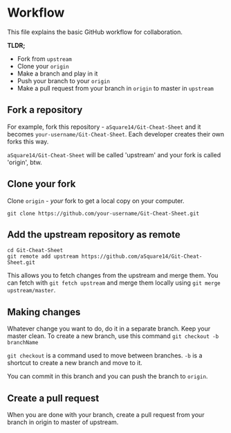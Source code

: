 <!--                     File Style Guide

- One sentence per line: Since Markdown doesn't mind newlines,
- splitting the paragraph into one sentence per line improves 
- readability of raw file while generating the same output

- use grip - https://github.com/joeyespo/grip
- to preview your changes before you submit

- You can find the Markdown cheat sheet here
- https://guides.github.com/features/mastering-markdown/
-->
# Workflow

This file explains the basic GitHub workflow for collaboration.

**TLDR;**
* Fork from `upstream`
* Clone your `origin`
* Make a branch and play in it
* Push your branch to your `origin`
* Make a pull request from your branch in `origin` to master in `upstream`

## Fork a repository

For example, fork this repository - `aSquare14/Git-Cheat-Sheet` and it becomes `your-username/Git-Cheat-Sheet`.
Each developer creates their own forks this way.


`aSquare14/Git-Cheat-Sheet` will be called 'upstream' and your fork is called 'origin', btw.


## Clone your fork

Clone `origin` - _your_ fork to get a local copy on your computer.

`git clone https://github.com/your-username/Git-Cheat-Sheet.git`

## Add the upstream repository as remote

```
cd Git-Cheat-Sheet
git remote add upstream https://github.com/aSquare14/Git-Cheat-Sheet.git
```

This allows you to fetch changes from the upstream and merge them.
You can fetch with `git fetch upstream` and
merge them locally using `git merge upstream/master`.

## Making changes

Whatever change you want to do, do it in a separate branch. Keep your master clean.
To create a new branch, use this command
`git checkout -b branchName`

`git checkout` is a command used to move between branches.
`-b` is a shortcut to create a new branch and move to it.

You can commit in this branch and you can push the branch to `origin`.

## Create a pull request

When you are done with your branch, create a pull request from your branch in origin to master of upstream.

